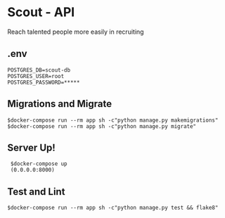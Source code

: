 # Scout - API
Reach talented people more easily in recruiting 

.env
--------

```
POSTGRES_DB=scout-db
POSTGRES_USER=root
POSTGRES_PASSWORD=*****
```


Migrations and Migrate
--------

```
$docker-compose run --rm app sh -c"python manage.py makemigrations"
$docker-compose run --rm app sh -c"python manage.py migrate"
```

Server Up!
--------

```
 $docker-compose up 
 (0.0.0.0:8000)
```

Test and Lint
--------

```
$docker-compose run --rm app sh -c"python manage.py test && flake8"
```